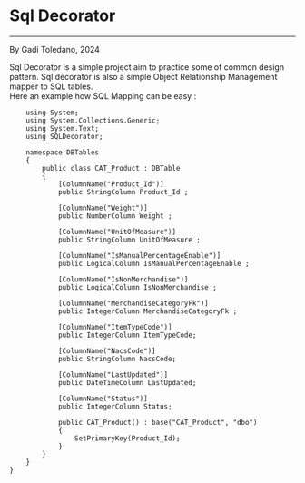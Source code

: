﻿# Sql Decorator
---------------
By Gadi Toledano, 2024

Sql Decorator is a simple project aim to practice some of common design pattern.
Sql decorator is also a simple Object Relationship Management mapper to SQL tables.  
Here an example how SQL Mapping can be easy :


        using System;
        using System.Collections.Generic;
        using System.Text;
        using SQLDecorator;

        namespace DBTables
        { 
            public class CAT_Product : DBTable
            {
                [ColumnName("Product_Id")]
                public StringColumn Product_Id ;

                [ColumnName("Weight")]
                public NumberColumn Weight ;

                [ColumnName("UnitOfMeasure")]
                public StringColumn UnitOfMeasure ;

                [ColumnName("IsManualPercentageEnable")]
                public LogicalColumn IsManualPercentageEnable ;

                [ColumnName("IsNonMerchandise")]
                public LogicalColumn IsNonMerchandise ;

                [ColumnName("MerchandiseCategoryFk")]
                public IntegerColumn MerchandiseCategoryFk ;

                [ColumnName("ItemTypeCode")]
                public IntegerColumn ItemTypeCode;

                [ColumnName("NacsCode")]
                public StringColumn NacsCode;
        
                [ColumnName("LastUpdated")]
                public DateTimeColumn LastUpdated;

                [ColumnName("Status")]
                public IntegerColumn Status;

                public CAT_Product() : base("CAT_Product", "dbo")
                {
                    SetPrimaryKey(Product_Id);
                }
            }
        }
    }
